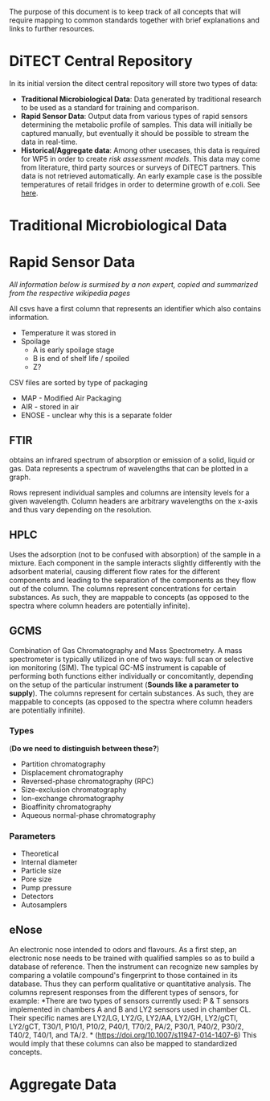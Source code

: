 The purpose of this document is to keep track of all concepts that will require mapping to common standards together with brief explanations and links to further resources.

# DiTECT Central Repository
In its initial version the ditect central repository will store two types of data:

- **Traditional Microbiological Data**: Data generated by traditional research to be used as a standard for training and comparison.
- **Rapid Sensor Data**: Output data from various types of rapid sensors determining the metabolic profile of samples. This data will initially be captured manually, but eventually it should be possible to stream the data in real-time.
- **Historical/Aggregate data**: Among other usecases, this data is required for WP5 in order to create *risk assessment models*. This data may come from literature, third party sources or surveys of DiTECT partners. This data is not retrieved automatically. An early example case is the possible temperatures of retail fridges in order to determine growth of e.coli. See [here](https://github.com/MaastrichtU-IDS/ditect-ontology/example-retail-temperature.md).

# Traditional Microbiological Data
# Rapid Sensor Data
*All information below is surmised by a non expert, copied and summarized from the respective wikipedia pages*

All csvs have a first column that represents an identifier which also contains information.
* Temperature it was stored in
* Spoilage
    * A is early spoilage stage
    * B is end of shelf life / spoiled
    * Z?

CSV files are sorted by type of packaging
* MAP - Modified Air Packaging
* AIR - stored in air
* ENOSE - unclear why this is a separate folder

## FTIR
obtains an infrared spectrum of absorption or emission of a solid, liquid or gas. Data represents a spectrum of wavelengths that can be plotted in a graph. 

Rows represent individual samples and columns are intensity levels for a given wavelength. Column headers are arbitrary wavelengths on the x-axis and thus vary depending on the resolution.

## HPLC
Uses the adsorption (not to be confused with absorption) of the sample in a mixture. Each component in the sample interacts slightly differently with the adsorbent material, causing different flow rates for the different components and leading to the separation of the components as they flow out of the column.
The columns represent concentrations for certain substances. As such, they are mappable to concepts (as opposed to the spectra where column headers are potentially infinite).

## GCMS
Combination of Gas Chromatography and Mass Spectrometry. A mass spectrometer is typically utilized in one of two ways: full scan or selective ion monitoring (SIM). The typical GC-MS instrument is capable of performing both functions either individually or concomitantly, depending on the setup of the particular instrument (**Sounds like a parameter to supply**).
The columns represent  for certain substances. As such, they are mappable to concepts (as opposed to the spectra where column headers are potentially infinite).

### Types
(**Do we need to distinguish between these?**)
* Partition chromatography
* Displacement chromatography
* Reversed-phase chromatography (RPC)
* Size-exclusion chromatography
* Ion-exchange chromatography
* Bioaffinity chromatography
* Aqueous normal-phase chromatography

### Parameters
* Theoretical
* Internal diameter
* Particle size
* Pore size
* Pump pressure
* Detectors
* Autosamplers

## eNose
An electronic nose intended to odors and flavours. As a first step, an electronic nose needs to be trained with qualified samples so as to build a database of reference. Then the instrument can recognize new samples by comparing a volatile compound's fingerprint to those contained in its database. Thus they can perform qualitative or quantitative analysis.
The columns represent responses from the different types of sensors, for example:
*There are two types of sensors currently used: P & T sensors implemented in chambers A and B and LY2 sensors used in chamber CL. Their specific names are LY2/LG, LY2/G, LY2/AA, LY2/GH, LY2/gCTl, LY2/gCT, T30/1, P10/1, P10/2, P40/1, T70/2, PA/2, P30/1, P40/2, P30/2, T40/2, T40/1, and TA/2. *
(https://doi.org/10.1007/s11947-014-1407-6)
This would imply that these columns can also be mapped to standardized concepts.
# Aggregate Data
